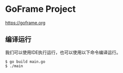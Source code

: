 # GoFrame Project

https://goframe.org

## 编译运行
我们可以使用IDE执行运行，也可以使用以下命令编译运行。

```
$ go build main.go
$ ./main
```